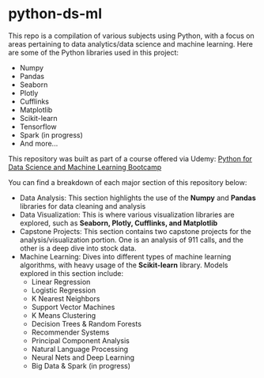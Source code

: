 # python-ds-ml
This repo is a compilation of various subjects using Python, with a focus on areas pertaining to data analytics/data science and machine learning. Here are some of the Python libraries used in this project:
- Numpy
- Pandas
- Seaborn
- Plotly
- Cufflinks
- Matplotlib
- Scikit-learn
- Tensorflow
- Spark (in progress)
- And more...

This repository was built as part of a course offered via Udemy: [Python for Data Science and Machine Learning Bootcamp](https://www.udemy.com/course/python-for-data-science-and-machine-learning-bootcamp/)

You can find a breakdown of each major section of this repository below: 

- Data Analysis: This section highlights the use of the **Numpy** and **Pandas** libraries for data cleaning and analysis
- Data Visualization: This is where various visualization libraries are explored, such as **Seaborn, Plotly, Cufflinks, and Matplotlib**
- Capstone Projects: This section contains two capstone projects for the analysis/visualization portion. One is an analysis of 911 calls, and the other is a deep dive into stock data.
- Machine Learning: Dives into different types of machine learning algorithms, with heavy usage of the **Scikit-learn** library. Models explored in this section include:
  - Linear Regression
  - Logistic Regression
  - K Nearest Neighbors
  - Support Vector Machines
  - K Means Clustering
  - Decision Trees & Random Forests
  - Recommender Systems
  - Principal Component Analysis
  - Natural Language Processing
  - Neural Nets and Deep Learning
  - Big Data & Spark (in progress)
